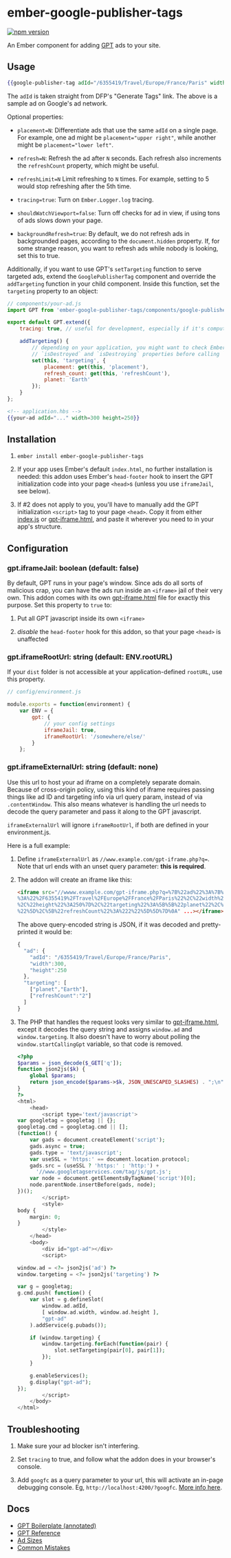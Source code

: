# ember-google-publisher-tags

[![npm version](https://badge.fury.io/js/ember-google-publisher-tags.svg)](https://badge.fury.io/js/ember-google-publisher-tags)

An Ember component for adding [GPT](https://support.google.com/dfp_sb/answer/1649768?hl=en)
ads to your site.

## Usage

```hbs
{{google-publisher-tag adId="/6355419/Travel/Europe/France/Paris" width=300 height=250}}
```

The `adId` is taken straight from DFP's "Generate Tags" link. The above is a
sample ad on Google's ad network.

Optional properties:

* `placement=N`: Differentiate ads that use the same `adId` on a single page.
  For example, one ad might be `placement="upper right"`, while another might be
  `placement="lower left"`.

* `refresh=N`: Refresh the ad after `N` seconds. Each refresh also increments
  the `refreshCount` property, which might be useful.

* `refreshLimit=N` Limit refreshing to `N` times. For example, setting to 5 would
  stop refreshing after the 5th time.

* `tracing=true`: Turn on `Ember.Logger.log` tracing.

* `shouldWatchViewport=false`: Turn off checks for ad in view, if using tons of
  ads slows down your page.

* `backgroundRefresh=true`: By default, we do not refresh ads in backgrounded pages,
  according to the `document.hidden` property. If, for some strange reason, you
  want to refresh ads while nobody is looking, set this to true.

Additionally, if you want to use GPT's `setTargeting` function to serve targeted
ads, extend the `GooglePublisherTag` component and override the `addTargeting`
function in your child component. Inside this function, set the `targeting`
property to an object:

```js
// components/your-ad.js
import GPT from 'ember-google-publisher-tags/components/google-publisher-tag';

export default GPT.extend({
    tracing: true, // useful for development, especially if it's computed

    addTargeting() {
        // depending on your application, you might want to check Ember's
        // `isDestroyed` and `isDestroying` properties before calling `set`
        set(this, 'targeting', {
            placement: get(this, 'placement'),
            refresh_count: get(this, 'refreshCount'),
            planet: 'Earth'
        });
    }
};
```

```hbs
<!-- application.hbs -->
{{your-ad adId="..." width=300 height=250}}
```

## Installation

1. `ember install ember-google-publisher-tags`

2. If your app uses Ember's default `index.html`, no further installation is needed: this
  addon uses Ember's `head-footer` hook to insert the GPT initialization code into your
  page `<head>`s (unless you use `iframeJail`, see below).

3. If #2 does not apply to you, you'll have to manually add the GPT initialization
  `<script>` tag to your page `<head>`. Copy it from either [index.js](index.js) or
  [gpt-iframe.html](public/gpt-iframe.html), and paste it wherever you need to
  in your app's structure.

## Configuration

### gpt.iframeJail: boolean (default: false)

By default, GPT runs in your page's window. Since ads do all sorts of
malicious crap, you can have the ads run inside an `<iframe>` jail of their
very own. This addon comes with its own [gpt-iframe.html](public/gpt-iframe.html) file
for exactly this purpose. Set this property to `true` to:

1. Put all GPT javascript inside its own `<iframe>`

2. *disable* the `head-footer` hook for this addon, so that your page `<head>` is
unaffected

### gpt.iframeRootUrl: string (default: ENV.rootURL)

If your `dist` folder is not accessible at your application-defined `rootURL`,
use this property.

```js
// config/environment.js

module.exports = function(environment) {
    var ENV = {
        gpt: {
            // your config settings
            iframeJail: true,
            iframeRootUrl: '/somewhere/else/'
        }
    };
```

### gpt.iframeExternalUrl: string (default: none)

Use this url to host your ad iframe on a completely separate domain. Because
of cross-origin policy, using this kind of iframe requires passing things like
ad ID and targeting info via url query param, instead of via `.contentWindow`.
This also means whatever is handling the url needs to decode the query
parameter and pass it along to the GPT javascript.

`iframeExternalUrl` will ignore `iframeRootUrl`, if both are defined in your
environment.js.

Here is a full example:

1. Define `iframeExternalUrl` as `//www.example.com/gpt-iframe.php?q=`. Note
that url ends with an unset query parameter: **this is required**.

2. The addon will create an iframe like this:

    ```html
    <iframe src="//wwww.example.com/gpt-iframe.php?q=%7B%22ad%22%3A%7B%22adId%22
    %3A%22%2F6355419%2FTravel%2FEurope%2FFrance%2FParis%22%2C%22width%22%3A300
    %2C%22height%22%3A250%7D%2C%22targeting%22%3A%5B%5B%22planet%22%2C%22Earth
    %22%5D%2C%5B%22refreshCount%22%3A%222%22%5D%5D%7D%0A" ...></iframe>
    ```

    The above query-encoded string is JSON, if it was decoded and pretty-printed
    it would be:

    ```js
    {
      "ad": {
        "adId": "/6355419/Travel/Europe/France/Paris",
        "width":300,
        "height":250
      },
      "targeting": [
        ["planet","Earth"],
        ["refreshCount":"2"]
      ]
    }
    ```

3. The PHP that handles the request looks very similar to
[gpt-iframe.html](public/gpt-iframe.html), except it decodes the query string and
assigns `window.ad` and `window.targeting`. It also doesn't have to worry
about polling the `window.startCallingGpt` variable, so that code is removed.

    ```php
    <?php
    $params = json_decode($_GET['q']);
    function json2js($k) {
        global $params;
        return json_encode($params->$k, JSON_UNESCAPED_SLASHES) . ";\n";
    }
    ?>
    <html>
        <head>
            <script type='text/javascript'>
    var googletag = googletag || {};
    googletag.cmd = googletag.cmd || [];
    (function() {
        var gads = document.createElement('script');
        gads.async = true;
        gads.type = 'text/javascript';
        var useSSL = 'https:' == document.location.protocol;
        gads.src = (useSSL ? 'https:' : 'http:') +
          '//www.googletagservices.com/tag/js/gpt.js';
        var node = document.getElementsByTagName('script')[0];
        node.parentNode.insertBefore(gads, node);
    })();
            </script>
            <style>
    body {
        margin: 0;
    }
            </style>
        </head>
        <body>
            <div id="gpt-ad"></div>
            <script>

    window.ad = <?= json2js('ad') ?>
    window.targeting = <?= json2js('targeting') ?>

    var g = googletag;
    g.cmd.push( function() {
        var slot = g.defineSlot(
            window.ad.adId,
            [ window.ad.width, window.ad.height ],
            "gpt-ad"
        ).addService(g.pubads());

        if (window.targeting) {
            window.targeting.forEach(function(pair) {
                slot.setTargeting(pair[0], pair[1]);
            });
        }

        g.enableServices();
        g.display("gpt-ad");
    });
            </script>
        </body>
    </html>
    ```

## Troubleshooting

1. Make sure your ad blocker isn't interfering.

2. Set `tracing` to true, and follow what the addon does in your browser's console.

3. Add `googfc` as a query parameter to your url, this will activate an in-page
debugging console. Eg, `http://localhost:4200/?googfc`. [More info here](https://support.google.com/dfp_sb/answer/181070?hl=en).

## Docs

* [GPT Boilerplate (annotated)](https://support.google.com/dfp_premium/answer/1638622?hl=en&ref_topic=4389931)
* [GPT Reference](https://developers.google.com/doubleclick-gpt/reference)
* [Ad Sizes](https://support.google.com/adsense/answer/185666)
* [Common Mistakes](https://developers.google.com/doubleclick-gpt/common_implementation_mistakes)

